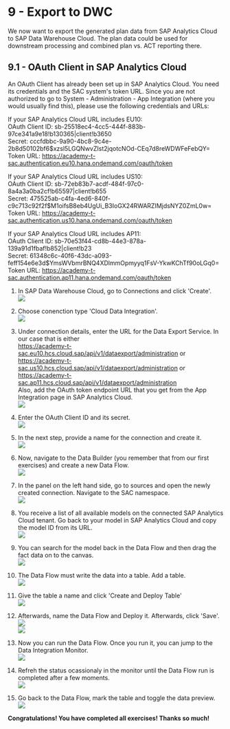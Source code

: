 # 9 - Export to DWC
We now want to export the generated plan data from SAP Analytics Cloud to SAP Data Warehouse Cloud. The plan data could be used for downstream processing and combined plan vs. ACT reporting there. 

## 9.1 - OAuth Client in SAP Analytics Cloud
An OAuth Client has already been set up in SAP Analytics Cloud. You need its credentials and the SAC system's token URL. Since you are not authorized to go to System - Administration - App Integration (where you would usually find this), please use the following credentials and URLs:

If your SAP Analytics Cloud URL includes EU10:
<br>OAuth Client ID: sb-25518ec4-4cc5-444f-883b-97ce341a9e18!b130365|client!b3650
<br>Secret: cccfdbbc-9a90-4bc8-9c4e-2b8d50102bf6$xzsl5LGQNwvZIst2jqotcNOd-CEq7d8reWDWFeFebQY=
<br>Token URL: https://academy-t-sac.authentication.eu10.hana.ondemand.com/oauth/token

If your SAP Analytics Cloud URL includes US10:
<br>OAuth Client ID: sb-72eb83b7-acdf-484f-97c0-8a4a3a0ba2cf!b65597|client!b655
<br>Secret: 475525ab-c4fa-4ed6-840f-c9c713c92f2f$M1oifsB8eb4UgUi_B3IoGX24RWARZIMjdsNYZ0ZmL0w=
<br>Token URL: https://academy-t-sac.authentication.us10.hana.ondemand.com/oauth/token

If your SAP Analytics Cloud URL includes AP11:
<br>OAuth Client ID: sb-70e53f44-cd8b-44e3-878a-139a91d1fbaf!b852|client!b23
<br>Secret: 61348c6c-40f6-43dc-a093-feff154e6e3d$YmsWVbmrBNQ4XDlmmOpmyyq1FsV-YkwKChTf90oLGq0=
<br>Token URL: https://academy-t-sac.authentication.ap11.hana.ondemand.com/oauth/token

1. In SAP Data Warehouse Cloud, go to Connections and click 'Create'.
<br>![](/exercises/9_Export_to_DWC/images/8_4.png)

2. Choose conenction type 'Cloud Data Integration'.
<br>![](/exercises/9_Export_to_DWC/images/8_5.png)

3. Under connection details, enter the URL for the Data Export Service. In our case that is either 
<br>https://academy-t-sac.eu10.hcs.cloud.sap/api/v1/dataexport/administration or 
<br>https://academy-t-sac.us10.hcs.cloud.sap/api/v1/dataexport/administration or 
<br>https://academy-t-sac.ap11.hcs.cloud.sap/api/v1/dataexport/administration
<br>Also, add the OAuth token endpoint URL that you get from the App Integration page in SAP Analytics Cloud.
<br>![](/exercises/9_Export_to_DWC/images/8_6.png)

4. Enter the OAuth Client ID and its secret.
<br>![](/exercises/9_Export_to_DWC/images/8_7.png)

5. In the next step, provide a name for the connection and create it. 
<br>![](/exercises/9_Export_to_DWC/images/8_8.png)

6. Now, navigate to the Data Builder (you remember that from our first exercises) and create a new Data Flow.
<br>![](/exercises/9_Export_to_DWC/images/8_9.png)

7. In the panel on the left hand side, go to sources and open the newly created connection. Navigate to the SAC namespace.
<br>![](/exercises/9_Export_to_DWC/images/8_10.png)

8. You receive a list of all available models on the connected SAP Analytics Cloud tenant. Go back to your model in SAP Analytics Cloud and copy the model ID from its URL.
<br>![](/exercises/9_Export_to_DWC/images/8_11.png)

9. You can search for the model back in the Data Flow and then drag the fact data on to the canvas.
<br>![](/exercises/9_Export_to_DWC/images/8_12.png)

10. The Data Flow must write the data into a table. Add a table.
<br>![](/exercises/9_Export_to_DWC/images/8_13.png)

11. Give the table a name and click 'Create and Deploy Table'
<br>![](/exercises/9_Export_to_DWC/images/8_14.png)

12. Afterwards, name the Data Flow and Deploy it. Afterwards, click 'Save'.
<br>![](/exercises/9_Export_to_DWC/images/8_15.png)
<br>![](/exercises/9_Export_to_DWC/images/8_16.png)

13. Now you can run the Data Flow. Once you run it, you can jump to the Data Integration Monitor.
<br>![](/exercises/9_Export_to_DWC/images/8_17.png)

14. Refreh the status ocassionaly in the monitor until the Data Flow run is completed after a few moments.
<br>![](/exercises/9_Export_to_DWC/images/8_18.png)

15. Go back to the Data Flow, mark the table and toggle the data preview.
<br>![](/exercises/9_Export_to_DWC/images/8_19.png)

**Congratulations! You have completed all exercises! Thanks so much!**
